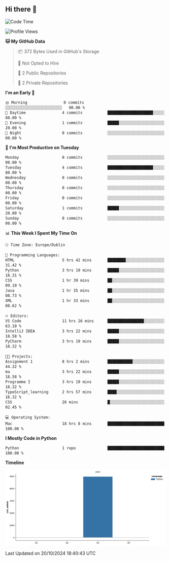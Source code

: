 ## Hi there 👋

<!--START_SECTION:waka-->
![Code Time](http://img.shields.io/badge/Code%20Time-75%20hrs%2055%20mins-blue)

![Profile Views](http://img.shields.io/badge/Profile%20Views-27-blue)

**🐱 My GitHub Data** 

> 📦 372 Bytes Used in GitHub's Storage 
 > 
> 🚫 Not Opted to Hire
 > 
> 📜 2 Public Repositories 
 > 
> 🔑 2 Private Repositories 
 > 
**I'm an Early 🐤** 

```text
🌞 Morning                0 commits           ░░░░░░░░░░░░░░░░░░░░░░░░░   00.00 % 
🌆 Daytime                4 commits           ████████████████████░░░░░   80.00 % 
🌃 Evening                1 commits           █████░░░░░░░░░░░░░░░░░░░░   20.00 % 
🌙 Night                  0 commits           ░░░░░░░░░░░░░░░░░░░░░░░░░   00.00 % 
```
📅 **I'm Most Productive on Tuesday** 

```text
Monday                   0 commits           ░░░░░░░░░░░░░░░░░░░░░░░░░   00.00 % 
Tuesday                  4 commits           ████████████████████░░░░░   80.00 % 
Wednesday                0 commits           ░░░░░░░░░░░░░░░░░░░░░░░░░   00.00 % 
Thursday                 0 commits           ░░░░░░░░░░░░░░░░░░░░░░░░░   00.00 % 
Friday                   0 commits           ░░░░░░░░░░░░░░░░░░░░░░░░░   00.00 % 
Saturday                 1 commits           █████░░░░░░░░░░░░░░░░░░░░   20.00 % 
Sunday                   0 commits           ░░░░░░░░░░░░░░░░░░░░░░░░░   00.00 % 
```


📊 **This Week I Spent My Time On** 

```text
🕑︎ Time Zone: Europe/Dublin

💬 Programming Languages: 
HTML                     5 hrs 42 mins       ████████░░░░░░░░░░░░░░░░░   31.42 % 
Python                   3 hrs 19 mins       █████░░░░░░░░░░░░░░░░░░░░   18.31 % 
CSS                      1 hr 39 mins        ██░░░░░░░░░░░░░░░░░░░░░░░   09.10 % 
Java                     1 hr 35 mins        ██░░░░░░░░░░░░░░░░░░░░░░░   08.73 % 
XML                      1 hr 33 mins        ██░░░░░░░░░░░░░░░░░░░░░░░   08.62 % 

🔥 Editors: 
VS Code                  11 hrs 26 mins      ████████████████░░░░░░░░░   63.10 % 
IntelliJ IDEA            3 hrs 22 mins       █████░░░░░░░░░░░░░░░░░░░░   18.58 % 
PyCharm                  3 hrs 19 mins       █████░░░░░░░░░░░░░░░░░░░░   18.32 % 

🐱‍💻 Projects: 
Assignment 1             8 hrs 2 mins        ███████████░░░░░░░░░░░░░░   44.32 % 
ma                       3 hrs 22 mins       █████░░░░░░░░░░░░░░░░░░░░   18.58 % 
Programme I              3 hrs 19 mins       █████░░░░░░░░░░░░░░░░░░░░   18.32 % 
TypeScript_learning      2 hrs 57 mins       ████░░░░░░░░░░░░░░░░░░░░░   16.32 % 
CSS                      26 mins             █░░░░░░░░░░░░░░░░░░░░░░░░   02.45 % 

💻 Operating System: 
Mac                      18 hrs 8 mins       █████████████████████████   100.00 % 
```

**I Mostly Code in Python** 

```text
Python                   1 repo              █████████████████████████   100.00 % 
```



**Timeline**

![Lines of Code chart](https://raw.githubusercontent.com/RukawadeB/RukawadeB/main/assets/bar_graph.png)


 Last Updated on 20/10/2024 18:40:43 UTC
<!--END_SECTION:waka-->
